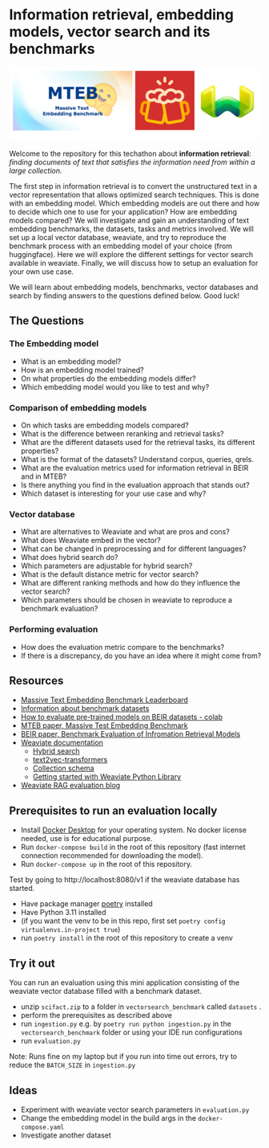 # Information retrieval, embedding models, vector search and its benchmarks

![img.png](img.png)

Welcome to the repository for this techathon about **information retrieval**:
*finding documents of text that satisfies the information need from within a large collection.*

The first step in information retrieval is to convert the unstructured text in a vector representation that allows optimized search techniques. This is done with an embedding model. Which embedding models are out there and how to decide which one to use for your application? How are embedding models compared? We will investigate and gain an understanding of text embedding benchmarks, the datasets, tasks and metrics involved. We will set up a local vector database, weaviate, and try to reproduce the benchmark process with an embedding model of your choice (from huggingface). Here we will explore the different settings for vector search available in weaviate. Finally, we will discuss how to setup an evaluation for your own use case.

We will learn about embedding models, benchmarks,  vector databases and search by finding answers to the questions defined below. Good luck!

## The Questions

### The Embedding model 
- What is an embedding model?
- How is an embedding model trained?
- On what properties do the embedding models differ?
- Which embedding model would you like to test and why?

### Comparison of embedding models
- On which tasks are embedding models compared?
- What is the difference between reranking and retrieval tasks?
- What are the different datasets used for the retrieval tasks, its different properties?
- What is the format of the datasets? Understand corpus, queries, qrels.
- What are the evaluation metrics used for information retrieval in BEIR and in MTEB?
- Is there anything you find in the evaluation approach that stands out?
- Which dataset is interesting for your use case and why?

### Vector database
- What are alternatives to Weaviate and what are pros and cons?
- What does Weaviate embed in the vector?
- What can be changed in preprocessing and for different languages?
- What does hybrid search do?
- Which parameters are adjustable for hybrid search?
- What is the default distance metric for vector search?
- What are different ranking methods and how do they influence the vector search?
- Which parameters should be chosen in weaviate to reproduce a benchmark evaluation?

### Performing evaluation
- How does the evaluation metric compare to the benchmarks?
- If there is a discrepancy, do you have an idea where it might come from?


## Resources


- [Massive Text Embedding Benchmark Leaderboard](https://huggingface.co/spaces/mteb/leaderboard)
- [Information about benchmark datasets](https://github.com/beir-cellar/beir)
- [How to evaluate pre-trained models on BEIR datasets - colab](https://colab.research.google.com/drive/1HfutiEhHMJLXiWGT8pcipxT5L2TpYEdt?usp=sharing)
- [MTEB paper, Massive Test Embedding Benchmark](references/MTEB_2023.pdf)
- [BEIR paper, Benchmark Evaluation of Infromation Retrieval Models](references/BEIR_2021.pdf)
- [Weaviate documentation](https://weaviate.io/developers/weaviate)
  - [Hybrid search](https://weaviate.io/developers/weaviate/search/hybrid)
  - [text2vec-transformers](https://weaviate.io/developers/weaviate/modules/retriever-vectorizer-modules/text2vec-transformers)
  - [Collection schema](https://weaviate.io/developers/weaviate/config-refs/schema)
  - [Getting started with Weaviate Python Library](https://towardsdatascience.com/getting-started-with-weaviate-python-client-e85d14f19e4f)
- [Weaviate RAG evaluation blog](https://weaviate.io/blog/rag-evaluation)

## Prerequisites to run an evaluation locally

* Install [Docker Desktop](https://www.docker.com/products/docker-desktop/) for your operating system. No docker license needed, use is for educational purpose.
* Run `docker-compose build` in the root of this repository (fast internet connection recommended for downloading the model).
* Run `docker-compose up` in the root of this repository.

Test by going to http://localhost:8080/v1 if the weaviate database has started.

* Have package manager [poetry](https://python-poetry.org/docs/) installed
* Have Python 3.11 installed
* (if you want the venv to be in this repo, first set `poetry config virtualenvs.in-project true`)
* run `poetry install` in the root of this repository to create a venv 


## Try it out

You can run an evaluation using this mini application consisting of the weaviate vector database filled with a benchmark dataset.

- unzip  `scifact.zip` to a folder in `vectorsearch_benchmark` called `datasets` .
- perform the prerequisites as described above
- run `ingestion.py` e.g. by `poetry run python ingestion.py` in the `vectorsearch_benchmark` folder or using your IDE run configurations
- run `evaluation.py`

Note: Runs fine on my laptop but if you run into time out errors, try to reduce the `BATCH_SIZE` in `ingestion.py`

## Ideas
- Experiment with weaviate vector search parameters in `evaluation.py`
- Change the embedding model in the build args in the `docker-compose.yaml`
- Investigate another dataset